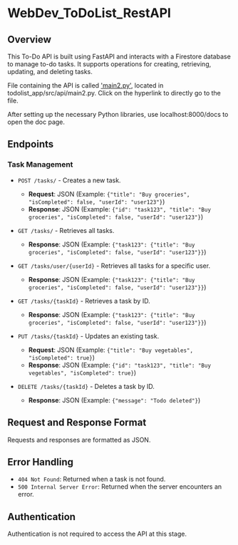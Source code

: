 # WebDev_ToDoList_RestAPI

## Overview
This To-Do API is built using FastAPI and interacts with a Firestore database to manage to-do tasks. It supports operations for creating, retrieving, updating, and deleting tasks.

File containing the API is called ['main2.py'](https://github.com/CristovalNS/WebDev_ToDoList_RestAPI/blob/main/todolist_app/src/api/main2.py), located in todolist_app/src/api/main2.py. Click on the hyperlink to directly go to the file.

After setting up the necessary Python libraries, use localhost:8000/docs to open the doc page.

## Endpoints

### Task Management

- `POST /tasks/` - Creates a new task.
  - **Request**: JSON (Example: `{"title": "Buy groceries", "isCompleted": false, "userId": "user123"}`)
  - **Response**: JSON (Example: `{"id": "task123", "title": "Buy groceries", "isCompleted": false, "userId": "user123"}`)

- `GET /tasks/` - Retrieves all tasks.
  - **Response**: JSON (Example: `{"task123": {"title": "Buy groceries", "isCompleted": false, "userId": "user123"}}`)

- `GET /tasks/user/{userId}` - Retrieves all tasks for a specific user.
  - **Response**: JSON (Example: `{"task123": {"title": "Buy groceries", "isCompleted": false, "userId": "user123"}}`)

- `GET /tasks/{taskId}` - Retrieves a task by ID.
  - **Response**: JSON (Example: `{"task123": {"title": "Buy groceries", "isCompleted": false, "userId": "user123"}}`)

- `PUT /tasks/{taskId}` - Updates an existing task.
  - **Request**: JSON (Example: `{"title": "Buy vegetables", "isCompleted": true}`)
  - **Response**: JSON (Example: `{"id": "task123", "title": "Buy vegetables", "isCompleted": true}`)

- `DELETE /tasks/{taskId}` - Deletes a task by ID.
  - **Response**: JSON (Example: `{"message": "Todo deleted"}`)

## Request and Response Format
Requests and responses are formatted as JSON.

## Error Handling
- `404 Not Found`: Returned when a task is not found.
- `500 Internal Server Error`: Returned when the server encounters an error.

## Authentication
Authentication is not required to access the API at this stage.
